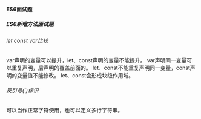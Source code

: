 #### ES6面试题
##### ES6新增方法面试题
###### let const var比较
var声明的变量可以提升，let、const声明的变量不能提升。
var声明同一变量可以重复声明，后声明的覆盖前面的。
let、const不能重复声明同一变量，const声明的变量值不能修改。
let、const会形成块级作用域。
###### 反引号(`)标识
可以当作正常字符使用，也可以定义多行字符串。